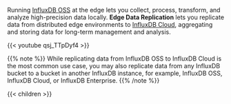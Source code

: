
Running [InfluxDB OSS](/influxdb/version/install/) at the edge lets you collect, process, transform, and analyze high-precision data locally.
**Edge Data Replication** lets you replicate data from distributed edge environments to [InfluxDB Cloud](/influxdb/cloud/sign-up/), aggregating and storing data for long-term management and analysis.

{{< youtube qsj_TTpDyf4 >}}

{{% note %}}
While replicating data from InfluxDB OSS to InfluxDB Cloud is the most common use case, you may also replicate data from any InfluxDB bucket to a bucket in another InfluxDB instance, for example, InfluxDB OSS, InfluxDB Cloud, or InfluxDB Enterprise.
{{% /note %}}

{{< children >}}
